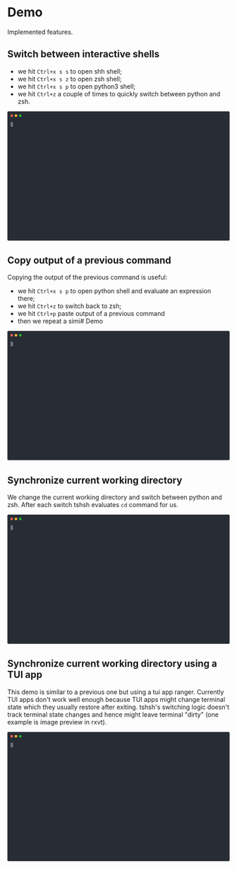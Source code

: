 # Demo

Implemented features.

## Switch between interactive shells

* we hit `Ctrl+x s s` to open shh shell;
* we hit `Ctrl+x s z` to open zsh shell;
* we hit `Ctrl+x s p` to open python3 shell;
* we hit `Ctrl+z` a couple of times to quickly switch between python and zsh.

![Ctrl-z](../assets/demo_c_z.svg?raw=true "Title")

## Copy output of a previous command

Copying the output of the previous command is useful:

* we hit `Ctrl+x s p` to open python shell and evaluate an expression there;
* we hit `Ctrl+z` to switch back to zsh;
* we hit `Ctrl+p` paste output of a previous command
* then we repeat a simi# Demo

![Clipboard](../assets/demo_copy_out.svg?raw=true "Title")

## Synchronize current working directory

We change the current working directory and switch between python and zsh. After
each switch tshsh evaluates `cd` command for us.

![Sync cwd](../assets/demo_sync_cd_shell.svg?raw=true "Title")

## Synchronize current working directory using a TUI app

This demo is similar to a previous one but using a tui app ranger. Currently
TUI apps don't work well enough because TUI apps might change terminal state
which they usually restore after exiting. tshsh's switching logic doesn't track
terminal state changes and hence might leave terminal "dirty" (one example is
image preview in rxvt).

![Sync cwd ranger](../assets/demo_sync_cd_ranger.svg?raw=true "Title")
